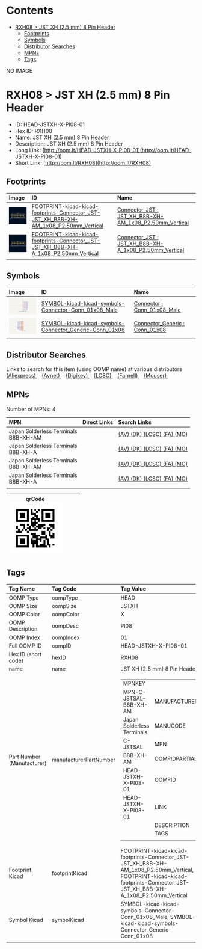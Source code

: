 



Contents
========

* [RXH08 > JST XH (2.5 mm) 8 Pin Header](#rxh08--jst-xh-25-mm-8-pin-header)
	* [Footprints](#footprints)
	* [Symbols](#symbols)
	* [Distributor Searches](#distributor-searches)
	* [MPNs](#mpns)
	* [Tags](#tags)
  
NO IMAGE  
# RXH08 > JST XH (2.5 mm) 8 Pin Header

- ID: HEAD-JSTXH-X-PI08-01
- Hex ID: RXH08
- Name: JST XH (2.5 mm) 8 Pin Header
- Description: JST XH (2.5 mm) 8 Pin Header
- Long Link: [http://oom.lt/HEAD-JSTXH-X-PI08-01](http://oom.lt/HEAD-JSTXH-X-PI08-01)
- Short Link: [http://oom.lt/RXH08](http://oom.lt/RXH08)

## Footprints
  

|Image|ID|Name|
| :--- | :--- | :--- |
|[![](https://raw.githubusercontent.com/oomlout/oomlout_OOMP_eda_V2/main/FOOTPRINT/kicad/kicad-footprints/Connector_JST/JST_XH_B8B-XH-AM_1x08_P2.50mm_Vertical/image_140.png)](https://github.com/oomlout/oomlout_OOMP_eda_V2/tree/main/FOOTPRINT/kicad/kicad-footprints/Connector_JST/JST_XH_B8B-XH-AM_1x08_P2.50mm_Vertical/)|[FOOTPRINT-kicad-kicad-footprints-Connector_JST-JST_XH_B8B-XH-AM_1x08_P2.50mm_Vertical](https://github.com/oomlout/oomlout_OOMP_eda_V2/tree/main/FOOTPRINT/kicad/kicad-footprints/Connector_JST/JST_XH_B8B-XH-AM_1x08_P2.50mm_Vertical/)|[Connector_JST : JST_XH_B8B-XH-AM_1x08_P2.50mm_Vertical](https://github.com/oomlout/oomlout_OOMP_eda_V2/tree/main/FOOTPRINT/kicad/kicad-footprints/Connector_JST/JST_XH_B8B-XH-AM_1x08_P2.50mm_Vertical/)|
|[![](https://raw.githubusercontent.com/oomlout/oomlout_OOMP_eda_V2/main/FOOTPRINT/kicad/kicad-footprints/Connector_JST/JST_XH_B8B-XH-A_1x08_P2.50mm_Vertical/image_140.png)](https://github.com/oomlout/oomlout_OOMP_eda_V2/tree/main/FOOTPRINT/kicad/kicad-footprints/Connector_JST/JST_XH_B8B-XH-A_1x08_P2.50mm_Vertical/)|[FOOTPRINT-kicad-kicad-footprints-Connector_JST-JST_XH_B8B-XH-A_1x08_P2.50mm_Vertical](https://github.com/oomlout/oomlout_OOMP_eda_V2/tree/main/FOOTPRINT/kicad/kicad-footprints/Connector_JST/JST_XH_B8B-XH-A_1x08_P2.50mm_Vertical/)|[Connector_JST : JST_XH_B8B-XH-A_1x08_P2.50mm_Vertical](https://github.com/oomlout/oomlout_OOMP_eda_V2/tree/main/FOOTPRINT/kicad/kicad-footprints/Connector_JST/JST_XH_B8B-XH-A_1x08_P2.50mm_Vertical/)|
||||

## Symbols
  

|Image|ID|Name|
| :--- | :--- | :--- |
|[![](https://raw.githubusercontent.com/oomlout/oomlout_OOMP_eda_V2/main/SYMBOL/kicad/kicad-symbols/Connector/Conn_01x08_Male/image_140.png)](https://github.com/oomlout/oomlout_OOMP_eda_V2/tree/main/SYMBOL/kicad/kicad-symbols/Connector/Conn_01x08_Male/)|[SYMBOL-kicad-kicad-symbols-Connector-Conn_01x08_Male](https://github.com/oomlout/oomlout_OOMP_eda_V2/tree/main/SYMBOL/kicad/kicad-symbols/Connector/Conn_01x08_Male/)|[Connector : Conn_01x08_Male](https://github.com/oomlout/oomlout_OOMP_eda_V2/tree/main/SYMBOL/kicad/kicad-symbols/Connector/Conn_01x08_Male/)|
|[![](https://raw.githubusercontent.com/oomlout/oomlout_OOMP_eda_V2/main/SYMBOL/kicad/kicad-symbols/Connector_Generic/Conn_01x08/image_140.png)](https://github.com/oomlout/oomlout_OOMP_eda_V2/tree/main/SYMBOL/kicad/kicad-symbols/Connector_Generic/Conn_01x08/)|[SYMBOL-kicad-kicad-symbols-Connector_Generic-Conn_01x08](https://github.com/oomlout/oomlout_OOMP_eda_V2/tree/main/SYMBOL/kicad/kicad-symbols/Connector_Generic/Conn_01x08/)|[Connector_Generic : Conn_01x08](https://github.com/oomlout/oomlout_OOMP_eda_V2/tree/main/SYMBOL/kicad/kicad-symbols/Connector_Generic/Conn_01x08/)|
||||

## Distributor Searches
  
Links to search for this item (using OOMP name) at various distributors  
[(Aliexpress) ](https://www.aliexpress.com/wholesale?SearchText=1117JST+XH+2.5+mm+8+Pin+Header)&nbsp;&nbsp;&nbsp;[(Avnet) ](https://www.avnet.com/shop/us/search/JST+XH+2.5+mm+8+Pin+Header)&nbsp;&nbsp;&nbsp;[(Digikey) ](https://www.digikey.co.uk/en/products/result?s=JST+XH+2.5+mm+8+Pin+Header)&nbsp;&nbsp;&nbsp;[(LCSC) ](https://www.lcsc.com/search?q=JST+XH+2.5+mm+8+Pin+Header)&nbsp;&nbsp;&nbsp;[(Farnell) ](https://uk.farnell.com/search?st=JST+XH+2.5+mm+8+Pin+Header)&nbsp;&nbsp;&nbsp;[(Mouser) ](https://www.mouser.com/c/?q=JST+XH+2.5+mm+8+Pin+Header)&nbsp;&nbsp;&nbsp;
## MPNs
  
Number of MPNs: 4  

|MPN|Direct Links|Search Links|
| :--- | :--- | :--- |
|Japan Solderless Terminals<br>B8B-XH-AM||[(AV) ](https://www.avnet.com/shop/us/search/B8B-XH-AM)[(DK) ](https://www.digikey.co.uk/products/en?keywords=B8B-XH-AM)[(LCSC) ](https://www.lcsc.com/search?q=B8B-XH-AM)[(FA) ](https://uk.farnell.com/search?st=B8B-XH-AM)[(MO) ](https://www.mouser.com/c/?q=B8B-XH-AM)|
|Japan Solderless Terminals<br>B8B-XH-A||[(AV) ](https://www.avnet.com/shop/us/search/B8B-XH-A)[(DK) ](https://www.digikey.co.uk/products/en?keywords=B8B-XH-A)[(LCSC) ](https://www.lcsc.com/search?q=B8B-XH-A)[(FA) ](https://uk.farnell.com/search?st=B8B-XH-A)[(MO) ](https://www.mouser.com/c/?q=B8B-XH-A)|
|Japan Solderless Terminals<br>B8B-XH-AM||[(AV) ](https://www.avnet.com/shop/us/search/B8B-XH-AM)[(DK) ](https://www.digikey.co.uk/products/en?keywords=B8B-XH-AM)[(LCSC) ](https://www.lcsc.com/search?q=B8B-XH-AM)[(FA) ](https://uk.farnell.com/search?st=B8B-XH-AM)[(MO) ](https://www.mouser.com/c/?q=B8B-XH-AM)|
|Japan Solderless Terminals<br>B8B-XH-A||[(AV) ](https://www.avnet.com/shop/us/search/B8B-XH-A)[(DK) ](https://www.digikey.co.uk/products/en?keywords=B8B-XH-A)[(LCSC) ](https://www.lcsc.com/search?q=B8B-XH-A)[(FA) ](https://uk.farnell.com/search?st=B8B-XH-A)[(MO) ](https://www.mouser.com/c/?q=B8B-XH-A)|
||||
  

|qrCode<br>[![](https://raw.githubusercontent.com/oomlout/oomlout_OOMP_parts_V2/main/HEAD/JSTXH/X/PI08/01/qrCode_140.png)](https://github.com/oomlout/oomlout_OOMP_parts_V2/tree/main/HEAD/JSTXH/X/PI08/01/qrCode.png)||||
| :---: | :---: | :---: | :---: |

## Tags
  

|Tag Name|Tag Code|Tag Value|
| :--- | :--- | :--- |
|OOMP Type|oompType|HEAD|
|OOMP Size|oompSize|JSTXH|
|OOMP Color|oompColor|X|
|OOMP Description|oompDesc|PI08|
|OOMP Index|oompIndex|01|
|Full OOMP ID|oompID|HEAD-JSTXH-X-PI08-01|
|Hex ID (short code)|hexID|RXH08|
|name|name|JST XH (2.5 mm) 8 Pin Header|
|Part Number (Manufacturer)|manufacturerPartNumber|<table><tr><td>MPNKEY</td></tr><tr><td> MPN-C-JSTSAL-B8B-XH-AM</td><td> MANUFACTURER</td></tr><tr><td> Japan Solderless Terminals</td><td> MANUCODE</td></tr><tr><td> C-JSTSAL</td><td> MPN</td></tr><tr><td> B8B-XH-AM</td><td> OOMPIDPARTIAL</td></tr><tr><td> HEAD-JSTXH-X-PI08-01</td><td> OOMPID</td></tr><tr><td> HEAD-JSTXH-X-PI08-01</td><td> LINK</td></tr><tr><td> </td><td> DESCRIPTION</td></tr><tr><td> </td><td> TAGS</td></tr><tr><td> </td></tr></table></td><td> <table><tr><td>MPNKEY</td></tr><tr><td> MPN-C-JSTSAL-B8B-XH-A</td><td> MANUFACTURER</td></tr><tr><td> Japan Solderless Terminals</td><td> MANUCODE</td></tr><tr><td> C-JSTSAL</td><td> MPN</td></tr><tr><td> B8B-XH-A</td><td> OOMPIDPARTIAL</td></tr><tr><td> HEAD-JSTXH-X-PI08-01</td><td> OOMPID</td></tr><tr><td> HEAD-JSTXH-X-PI08-01</td><td> LINK</td></tr><tr><td> </td><td> DESCRIPTION</td></tr><tr><td> </td><td> TAGS</td></tr><tr><td> </td></tr></table></td><td> <table><tr><td>MPNKEY</td></tr><tr><td> MPN-C-JSTSAL-B8B-XH-AM</td><td> MANUFACTURER</td></tr><tr><td> Japan Solderless Terminals</td><td> MANUCODE</td></tr><tr><td> C-JSTSAL</td><td> MPN</td></tr><tr><td> B8B-XH-AM</td><td> OOMPIDPARTIAL</td></tr><tr><td> HEAD-JSTXH-X-PI08-01</td><td> OOMPID</td></tr><tr><td> HEAD-JSTXH-X-PI08-01</td><td> LINK</td></tr><tr><td> </td><td> DESCRIPTION</td></tr><tr><td> </td><td> TAGS</td></tr><tr><td> </td></tr></table></td><td> <table><tr><td>MPNKEY</td></tr><tr><td> MPN-C-JSTSAL-B8B-XH-A</td><td> MANUFACTURER</td></tr><tr><td> Japan Solderless Terminals</td><td> MANUCODE</td></tr><tr><td> C-JSTSAL</td><td> MPN</td></tr><tr><td> B8B-XH-A</td><td> OOMPIDPARTIAL</td></tr><tr><td> HEAD-JSTXH-X-PI08-01</td><td> OOMPID</td></tr><tr><td> HEAD-JSTXH-X-PI08-01</td><td> LINK</td></tr><tr><td> </td><td> DESCRIPTION</td></tr><tr><td> </td><td> TAGS</td></tr><tr><td> </td></tr></table>|
|Footprint Kicad|footprintKicad|FOOTPRINT-kicad-kicad-footprints-Connector_JST-JST_XH_B8B-XH-AM_1x08_P2.50mm_Vertical, FOOTPRINT-kicad-kicad-footprints-Connector_JST-JST_XH_B8B-XH-A_1x08_P2.50mm_Vertical|
|Symbol Kicad|symbolKicad|SYMBOL-kicad-kicad-symbols-Connector-Conn_01x08_Male, SYMBOL-kicad-kicad-symbols-Connector_Generic-Conn_01x08|
||||

